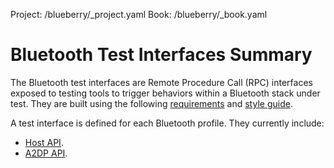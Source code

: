 Project: /blueberry/_project.yaml
Book: /blueberry/_book.yaml

# Bluetooth Test Interfaces Summary

The Bluetooth test interfaces are Remote Procedure Call (RPC) interfaces
exposed to testing tools to trigger behaviors within a Bluetooth stack under
test. They are built using the following [requirements](
/blueberry/reference/doc/overview) and [style guide](
/blueberry/reference/doc/style-guide).

A test interface is defined for each Bluetooth profile. They currently include:

* [Host API](/blueberry/reference/host).
* [A2DP API](/blueberry/reference/a2dp).
